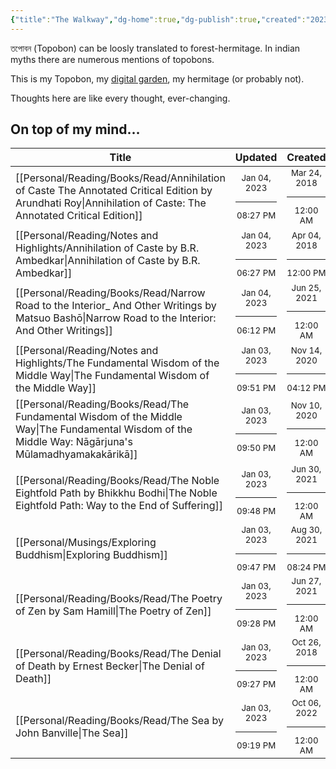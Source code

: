 ```yaml
---
{"title":"The Walkway","dg-home":true,"dg-publish":true,"created":"2023-01-02T21:30:15+06:00","updated":"2023-01-04T20:27:56+06:00","metatags":{"description":"Utsob's Digital Garden","og:description":"Utsob's Digital Garden"},"permalink":"/the-walkway/","tags":"gardenEntry","dgPassFrontmatter":true}
---
```


তপোবন (Topobon) can be loosly translated to forest-hermitage. In indian myths there are numerous mentions of topobons.

This is my Topobon, my [digital garden](https://cagrimmett.com/notes/2020/11/08/what-are-digital-gardens/), my hermitage (or probably not).

Thoughts here are like every thought, ever-changing.

## On top of my mind…
| Title                                                                                                                                                           | Updated                                                   | Created                                                   |
| --------------------------------------------------------------------------------------------------------------------------------------------------------------- | --------------------------------------------------------- | --------------------------------------------------------- |
| [[Personal/Reading/Books/Read/Annihilation of Caste The Annotated Critical Edition by Arundhati Roy\|Annihilation of Caste: The Annotated Critical Edition]] | <center><small>Jan 04, 2023<hr/>08:27 PM</small></center> | <center><small>Mar 24, 2018<hr/>12:00 AM</small></center> |
| [[Personal/Reading/Notes and Highlights/Annihilation of Caste by B.R. Ambedkar\|Annihilation of Caste by B.R. Ambedkar]]                                     | <center><small>Jan 04, 2023<hr/>06:27 PM</small></center> | <center><small>Apr 04, 2018<hr/>12:00 PM</small></center> |
| [[Personal/Reading/Books/Read/Narrow Road to the Interior_ And Other Writings by Matsuo Bashō\|Narrow Road to the Interior: And Other Writings]]             | <center><small>Jan 04, 2023<hr/>06:12 PM</small></center> | <center><small>Jun 25, 2021<hr/>12:00 AM</small></center> |
| [[Personal/Reading/Notes and Highlights/The Fundamental Wisdom of the Middle Way\|The Fundamental Wisdom of the Middle Way]]                                 | <center><small>Jan 03, 2023<hr/>09:51 PM</small></center> | <center><small>Nov 14, 2020<hr/>04:12 PM</small></center> |
| [[Personal/Reading/Books/Read/The Fundamental Wisdom of the Middle Way\|The Fundamental Wisdom of the Middle Way: Nāgārjuna's Mūlamadhyamakakārikā]]         | <center><small>Jan 03, 2023<hr/>09:50 PM</small></center> | <center><small>Nov 10, 2020<hr/>12:00 AM</small></center> |
| [[Personal/Reading/Books/Read/The Noble Eightfold Path by Bhikkhu Bodhi\|The Noble Eightfold Path: Way to the End of Suffering]]                             | <center><small>Jan 03, 2023<hr/>09:48 PM</small></center> | <center><small>Jun 30, 2021<hr/>12:00 AM</small></center> |
| [[Personal/Musings/Exploring Buddhism\|Exploring Buddhism]]                                                                                                  | <center><small>Jan 03, 2023<hr/>09:47 PM</small></center> | <center><small>Aug 30, 2021<hr/>08:24 PM</small></center> |
| [[Personal/Reading/Books/Read/The Poetry of Zen by Sam Hamill\|The Poetry of Zen]]                                                                           | <center><small>Jan 03, 2023<hr/>09:28 PM</small></center> | <center><small>Jun 27, 2021<hr/>12:00 AM</small></center> |
| [[Personal/Reading/Books/Read/The Denial of Death by Ernest Becker\|The Denial of Death]]                                                                    | <center><small>Jan 03, 2023<hr/>09:27 PM</small></center> | <center><small>Oct 26, 2018<hr/>12:00 AM</small></center> |
| [[Personal/Reading/Books/Read/The Sea by John Banville\|The Sea]]                                                                                            | <center><small>Jan 03, 2023<hr/>09:19 PM</small></center> | <center><small>Oct 06, 2022<hr/>12:00 AM</small></center> |

